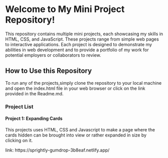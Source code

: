 <h1>Welcome to My Mini Project Repository!</h1>

<p>This repository contains multiple mini projects, each showcasing my skills in HTML, CSS, and JavaScript. These projects range from simple web pages to interactive applications. Each project is designed to demonstrate my abilities in web development and to provide a portfolio of my work for potential employers or collaborators to review.</p>

<h2>How to Use this Repository</h2>

To run any of the projects,simply clone the repository to your local machine and open the index.html file in your web browser or click on the link 
provided in the Readme.md.

<h3>Project List</h3>

<h4>Project 1: Expanding Cards</h4>
<p>This projects uses HTML, CSS and Javascript to make a page where the cards hidden can be brought into view or rather expanded in size by clicking on it.</p>
link: https://sprightly-gumdrop-3b8eaf.netlify.app/
